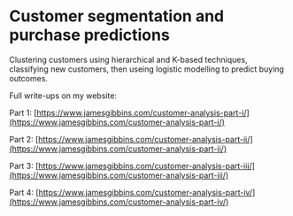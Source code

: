 # Customer segmentation and purchase predictions

Clustering customers using hierarchical and K-based techniques, classifying new customers, then useing logistic modelling to predict buying outcomes.

Full write-ups on my website:

Part 1: [https://www.jamesgibbins.com/customer-analysis-part-i/](https://www.jamesgibbins.com/customer-analysis-part-i/)

Part 2: [https://www.jamesgibbins.com/customer-analysis-part-ii/](https://www.jamesgibbins.com/customer-analysis-part-ii/)

Part 3: [https://www.jamesgibbins.com/customer-analysis-part-iii/](https://www.jamesgibbins.com/customer-analysis-part-iii/)

Part 4: [https://www.jamesgibbins.com/customer-analysis-part-iv/](https://www.jamesgibbins.com/customer-analysis-part-iv/)
